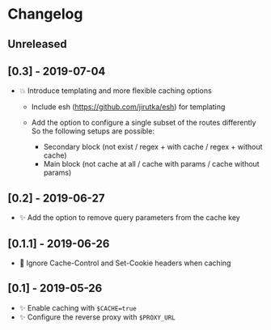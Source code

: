 # Changelog

## Unreleased

## [0.3] - 2019-07-04
- 💥 Introduce templating and more flexible caching options
    - Include esh (https://github.com/jirutka/esh) for templating
    - Add the option to configure a single subset of the routes differently
      So the following setups are possible:

      * Secondary block (not exist / regex + with cache / regex + without cache)
      * Main block (not cache at all / cache with params / cache without params)

## [0.2] - 2019-06-27
- ✨ Add the option to remove query parameters from the cache key

## [0.1.1] - 2019-06-26
- 🐛 Ignore Cache-Control and Set-Cookie headers when caching

## [0.1] - 2019-05-26

- ✨ Enable caching with `$CACHE=true`
- ✨ Configure the reverse proxy with `$PROXY_URL`
